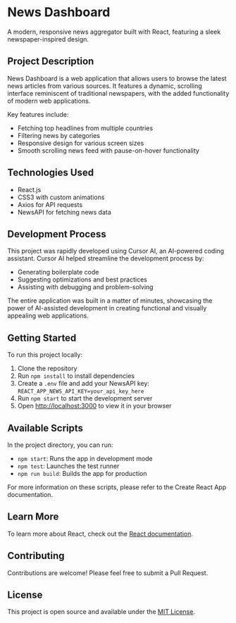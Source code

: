 # News Dashboard

A modern, responsive news aggregator built with React, featuring a sleek newspaper-inspired design.

## Project Description

News Dashboard is a web application that allows users to browse the latest news articles from various sources. It features a dynamic, scrolling interface reminiscent of traditional newspapers, with the added functionality of modern web applications.

Key features include:
- Fetching top headlines from multiple countries
- Filtering news by categories
- Responsive design for various screen sizes
- Smooth scrolling news feed with pause-on-hover functionality

## Technologies Used

- React.js
- CSS3 with custom animations
- Axios for API requests
- NewsAPI for fetching news data

## Development Process

This project was rapidly developed using Cursor AI, an AI-powered coding assistant. Cursor AI helped streamline the development process by:
- Generating boilerplate code
- Suggesting optimizations and best practices
- Assisting with debugging and problem-solving

The entire application was built in a matter of minutes, showcasing the power of AI-assisted development in creating functional and visually appealing web applications.

## Getting Started

To run this project locally:

1. Clone the repository
2. Run `npm install` to install dependencies
3. Create a `.env` file and add your NewsAPI key: `REACT_APP_NEWS_API_KEY=your_api_key_here`
4. Run `npm start` to start the development server
5. Open [http://localhost:3000](http://localhost:3000) to view it in your browser

## Available Scripts

In the project directory, you can run:

- `npm start`: Runs the app in development mode
- `npm test`: Launches the test runner
- `npm run build`: Builds the app for production

For more information on these scripts, please refer to the Create React App documentation.

## Learn More

To learn more about React, check out the [React documentation](https://reactjs.org/).

## Contributing

Contributions are welcome! Please feel free to submit a Pull Request.

## License

This project is open source and available under the [MIT License](LICENSE).
